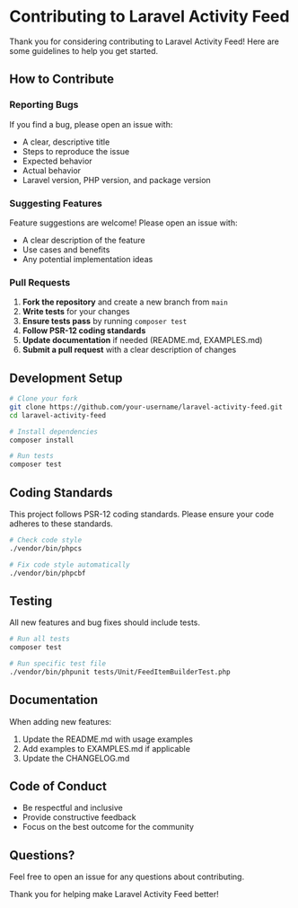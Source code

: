 # Contributing to Laravel Activity Feed

Thank you for considering contributing to Laravel Activity Feed! Here are some guidelines to help you get started.

## How to Contribute

### Reporting Bugs

If you find a bug, please open an issue with:
- A clear, descriptive title
- Steps to reproduce the issue
- Expected behavior
- Actual behavior
- Laravel version, PHP version, and package version

### Suggesting Features

Feature suggestions are welcome! Please open an issue with:
- A clear description of the feature
- Use cases and benefits
- Any potential implementation ideas

### Pull Requests

1. **Fork the repository** and create a new branch from `main`
2. **Write tests** for your changes
3. **Ensure tests pass** by running `composer test`
4. **Follow PSR-12 coding standards**
5. **Update documentation** if needed (README.md, EXAMPLES.md)
6. **Submit a pull request** with a clear description of changes

## Development Setup

```bash
# Clone your fork
git clone https://github.com/your-username/laravel-activity-feed.git
cd laravel-activity-feed

# Install dependencies
composer install

# Run tests
composer test
```

## Coding Standards

This project follows PSR-12 coding standards. Please ensure your code adheres to these standards.

```bash
# Check code style
./vendor/bin/phpcs

# Fix code style automatically
./vendor/bin/phpcbf
```

## Testing

All new features and bug fixes should include tests.

```bash
# Run all tests
composer test

# Run specific test file
./vendor/bin/phpunit tests/Unit/FeedItemBuilderTest.php
```

## Documentation

When adding new features:
1. Update the README.md with usage examples
2. Add examples to EXAMPLES.md if applicable
3. Update the CHANGELOG.md

## Code of Conduct

- Be respectful and inclusive
- Provide constructive feedback
- Focus on the best outcome for the community

## Questions?

Feel free to open an issue for any questions about contributing.

Thank you for helping make Laravel Activity Feed better!
